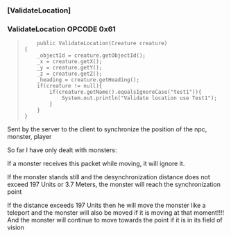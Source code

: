 ### [ValidateLocation]

### ValidateLocation OPCODE 0x61

<blockquote>

		public ValidateLocation(Creature creature)
	{
		_objectId = creature.getObjectId();
		_x = creature.getX();
		_y = creature.getY();
		_z = creature.getZ();
		_heading = creature.getHeading();
		if(creature != null){
			if(creature.getName().equalsIgnoreCase("test1")){
				System.out.println("Validate location use Test1");
			}
		}
	}
</blockquote>

Sent by the server to the client to synchronize the position of the npc, monster, player  


So far I have only dealt with monsters:

If a monster receives this packet while moving, it will ignore it.

If the monster stands still and the desynchronization distance does not exceed 197 Units or 3.7 Meters, the monster will reach the synchronization point

If the distance exceeds 197 Units then he will move the monster like a teleport and the monster will also be moved if it is moving at that moment!!!! And the monster will continue to move towards the point if it is in its field of vision